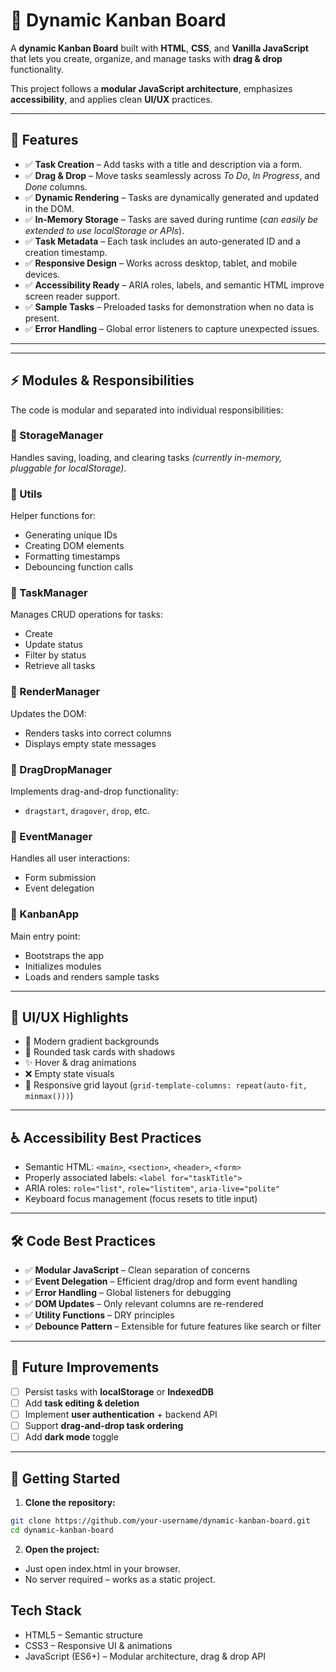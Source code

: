 # 📝 Dynamic Kanban Board

A **dynamic Kanban Board** built with **HTML**, **CSS**, and **Vanilla JavaScript** that lets you create, organize, and manage tasks with **drag & drop** functionality.

This project follows a **modular JavaScript architecture**, emphasizes **accessibility**, and applies clean **UI/UX** practices.

---

## 🚀 Features

- ✅ **Task Creation** – Add tasks with a title and description via a form.
- ✅ **Drag & Drop** – Move tasks seamlessly across _To Do_, _In Progress_, and _Done_ columns.
- ✅ **Dynamic Rendering** – Tasks are dynamically generated and updated in the DOM.
- ✅ **In-Memory Storage** – Tasks are saved during runtime (_can easily be extended to use localStorage or APIs_).
- ✅ **Task Metadata** – Each task includes an auto-generated ID and a creation timestamp.
- ✅ **Responsive Design** – Works across desktop, tablet, and mobile devices.
- ✅ **Accessibility Ready** – ARIA roles, labels, and semantic HTML improve screen reader support.
- ✅ **Sample Tasks** – Preloaded tasks for demonstration when no data is present.
- ✅ **Error Handling** – Global error listeners to capture unexpected issues.

---

---

## ⚡ Modules & Responsibilities

The code is modular and separated into individual responsibilities:

### 🔹 StorageManager

Handles saving, loading, and clearing tasks _(currently in-memory, pluggable for localStorage)_.

### 🔹 Utils

Helper functions for:

- Generating unique IDs
- Creating DOM elements
- Formatting timestamps
- Debouncing function calls

### 🔹 TaskManager

Manages CRUD operations for tasks:

- Create
- Update status
- Filter by status
- Retrieve all tasks

### 🔹 RenderManager

Updates the DOM:

- Renders tasks into correct columns
- Displays empty state messages

### 🔹 DragDropManager

Implements drag-and-drop functionality:

- `dragstart`, `dragover`, `drop`, etc.

### 🔹 EventManager

Handles all user interactions:

- Form submission
- Event delegation

### 🔹 KanbanApp

Main entry point:

- Bootstraps the app
- Initializes modules
- Loads and renders sample tasks

---

## 🎨 UI/UX Highlights

- 🌈 Modern gradient backgrounds
- 🧾 Rounded task cards with shadows
- ✨ Hover & drag animations
- ❌ Empty state visuals
- 📐 Responsive grid layout (`grid-template-columns: repeat(auto-fit, minmax()))`)

---

## ♿ Accessibility Best Practices

- Semantic HTML: `<main>`, `<section>`, `<header>`, `<form>`
- Properly associated labels: `<label for="taskTitle">`
- ARIA roles: `role="list"`, `role="listitem"`, `aria-live="polite"`
- Keyboard focus management (focus resets to title input)

---

## 🛠 Code Best Practices

- ✅ **Modular JavaScript** – Clean separation of concerns
- ✅ **Event Delegation** – Efficient drag/drop and form event handling
- ✅ **Error Handling** – Global listeners for debugging
- ✅ **DOM Updates** – Only relevant columns are re-rendered
- ✅ **Utility Functions** – DRY principles
- ✅ **Debounce Pattern** – Extensible for future features like search or filter

---

## 🔮 Future Improvements

- [ ] Persist tasks with **localStorage** or **IndexedDB**
- [ ] Add **task editing & deletion**
- [ ] Implement **user authentication** + backend API
- [ ] Support **drag-and-drop task ordering**
- [ ] Add **dark mode** toggle

---

## 📖 Getting Started

1. **Clone the repository:**

```bash
git clone https://github.com/your-username/dynamic-kanban-board.git
cd dynamic-kanban-board

```

2. **Open the project:**

- Just open index.html in your browser.
- No server required – works as a static project.

## Tech Stack

- HTML5 – Semantic structure
- CSS3 – Responsive UI & animations
- JavaScript (ES6+) – Modular architecture, drag & drop API
